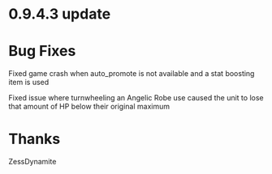 # 0.9.4.3 update

# Bug Fixes
Fixed game crash when auto_promote is not available and a stat boosting item is used

Fixed issue where turnwheeling an Angelic Robe use caused the unit to lose that amount of HP below their original maximum

# Thanks
ZessDynamite
